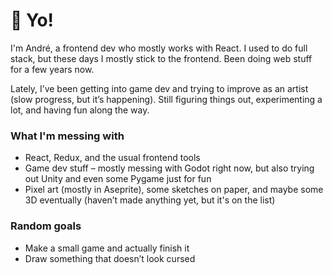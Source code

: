 # 👋 Yo!

I'm André, a frontend dev who mostly works with React. I used to do full stack, but these days I mostly stick to the frontend. Been doing web stuff for a few years now.

Lately, I’ve been getting into game dev and trying to improve as an artist (slow progress, but it’s happening). Still figuring things out, experimenting a lot, and having fun along the way.

### What I'm messing with
- React, Redux, and the usual frontend tools
- Game dev stuff – mostly messing with Godot right now, but also trying out Unity and even some Pygame just for fun
- Pixel art (mostly in Aseprite), some sketches on paper, and maybe some 3D eventually (haven’t made anything yet, but it's on the list)

### Random goals
- Make a small game and actually finish it
- Draw something that doesn’t look cursed
